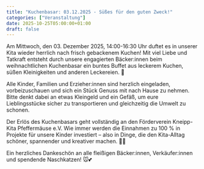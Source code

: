```yaml
---
title: "Kuchenbasar: 03.12.2025 - Süßes für den guten Zweck!"
categories: ["Veranstaltung"]
date: 2025-10-25T05:00:00+01:00
draft: false
---
```


Am Mittwoch, den 03. Dezember 2025, 14:00-16:30 Uhr duftet es in unserer Kita wieder herrlich nach frisch gebackenem Kuchen!
Mit viel Liebe und Tatkraft entsteht durch unsere engagierten Bäcker:innen beim weihnachtlichen Kuchenbasar ein buntes Buffet aus leckerem Kuchen, süßen Kleinigkeiten und anderen Leckereien. 💛

Alle Kinder, Familien und Erzieher:innen sind herzlich eingeladen, vorbeizuschauen und sich ein Stück Genuss mit nach Hause zu nehmen.
Bitte denkt dabei an etwas Kleingeld und ein Gefäß, um eure Lieblingsstücke sicher zu transportieren und gleichzeitig die Umwelt zu schonen.

Der Erlös des Kuchenbasars geht vollständig an den Förderverein Kneipp-Kita Pfeffermäuse e.V.
Wie immer werden die Einnahmen zu 100 % in Projekte für unsere Kinder investiert – also in Dinge, die den Kita-Alltag schöner, spannender und kreativer machen. 🎨✨

Ein herzliches Dankeschön an alle fleißigen Bäcker:innen, Verkäufer:innen und spendende Naschkatzen! 🐭💕
